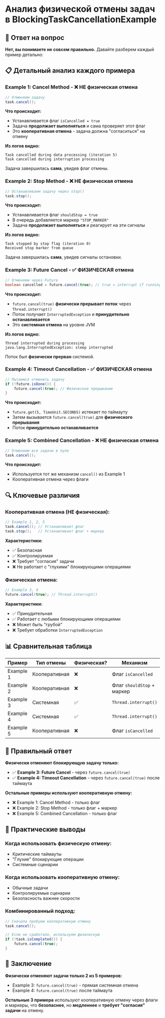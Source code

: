 # Анализ физической отмены задач в BlockingTaskCancellationExample

## 🎯 **Ответ на вопрос**

**Нет, вы понимаете не совсем правильно.** Давайте разберем каждый пример детально:

## 📋 **Детальный анализ каждого примера**

### **Example 1: Cancel Method - ❌ НЕ физическая отмена**
```java
// Отменяем задачу
task.cancel();
```

**Что происходит:**
- Устанавливается флаг `isCancelled = true`
- Задача **продолжает выполняться** и сама проверяет этот флаг
- Это **кооперативная отмена** - задача должна "согласиться" на отмену

**Из логов видно:**
```
Task cancelled during data processing (iteration 5)
Task cancelled during interruption processing
```
Задача завершилась **сама**, увидев флаг отмены.

### **Example 2: Stop Method - ❌ НЕ физическая отмена**
```java
// Останавливаем задачу через stop()
task.stop();
```

**Что происходит:**
- Устанавливается флаг `shouldStop = true`
- В очередь добавляется маркер `"STOP_MARKER"`
- Задача **продолжает выполняться** и реагирует на эти сигналы

**Из логов видно:**
```
Task stopped by stop flag (iteration 0)
Received stop marker from queue
```
Задача завершилась **сама**, увидев сигналы остановки.

### **Example 3: Future Cancel - ✅ ФИЗИЧЕСКАЯ отмена**
```java
// Отменяем через Future
boolean cancelled = future.cancel(true); // true = interrupt if running
```

**Что происходит:**
- `future.cancel(true)` **физически прерывает поток** через `Thread.interrupt()`
- Поток получает `InterruptedException` и **принудительно останавливается**
- Это **системная отмена** на уровне JVM

**Из логов видно:**
```
Thread interrupted during processing
java.lang.InterruptedException: sleep interrupted
```
Поток был **физически прерван** системой.

### **Example 4: Timeout Cancellation - ✅ ФИЗИЧЕСКАЯ отмена**
```java
// Пытаемся отменить задачу
if (!future.isDone()) {
    future.cancel(true); // Физическое прерывание
}
```

**Что происходит:**
- `future.get(5, TimeUnit.SECONDS)` истекает по таймауту
- Затем вызывается `future.cancel(true)` для **физического прерывания**
- Поток **принудительно останавливается**

### **Example 5: Combined Cancellation - ❌ НЕ физическая отмена**
```java
// Отменяем все задачи в пуле
task.cancel();
```

**Что происходит:**
- Используется тот же механизм `cancel()` из Example 1
- Кооперативная отмена через флаги

## 🔍 **Ключевые различия**

### **Кооперативная отмена (НЕ физическая):**
```java
// Example 1, 2, 5
task.cancel(); // Устанавливает флаг
task.stop();   // Устанавливает флаг + маркер
```

**Характеристики:**
- ✅ Безопасная
- ✅ Контролируемая
- ❌ Требует "согласия" задачи
- ❌ Не работает с "глухими" блокирующими операциями

### **Физическая отмена:**
```java
// Example 3, 4
future.cancel(true); // Thread.interrupt()
```

**Характеристики:**
- ✅ Принудительная
- ✅ Работает с любыми блокирующими операциями
- ❌ Может быть "грубой"
- ❌ Требует обработки `InterruptedException`

## 📊 **Сравнительная таблица**

| Пример | Тип отмены | Физическая? | Механизм | Безопасность |
|--------|------------|-------------|----------|--------------|
| Example 1 | Кооперативная | ❌ | Флаг `isCancelled` | ✅ Высокая |
| Example 2 | Кооперативная | ❌ | Флаг `shouldStop` + маркер | ✅ Высокая |
| Example 3 | Системная | ✅ | `Thread.interrupt()` | ⚠️ Средняя |
| Example 4 | Системная | ✅ | `Thread.interrupt()` | ⚠️ Средняя |
| Example 5 | Кооперативная | ❌ | Флаг `isCancelled` | ✅ Высокая |

## 🎯 **Правильный ответ**

**Физически отменяют блокирующую задачу только:**
- ✅ **Example 3: Future Cancel** - через `future.cancel(true)`
- ✅ **Example 4: Timeout Cancellation** - через `future.cancel(true)` после таймаута

**Остальные примеры используют кооперативную отмену:**
- ❌ Example 1: Cancel Method - только флаг
- ❌ Example 2: Stop Method - только флаг + маркер  
- ❌ Example 5: Combined Cancellation - только флаг

## 🔧 **Практические выводы**

### **Когда использовать физическую отмену:**
- Критические таймауты
- "Глухие" блокирующие операции
- Системные сценарии

### **Когда использовать кооперативную отмену:**
- Обычные задачи
- Контролируемые сценарии
- Безопасность важнее скорости

### **Комбинированный подход:**
```java
// Сначала пробуем кооперативную отмену
task.cancel();

// Если не сработало, используем физическую
if (!task.isCompleted()) {
    future.cancel(true);
}
```

## 🚀 **Заключение**

**Физически отменяют задачи только 2 из 5 примеров:**
- Example 3: `future.cancel(true)` - прямая системная отмена
- Example 4: `future.cancel(true)` после таймаута

**Остальные 3 примера** используют кооперативную отмену через флаги и маркеры, что **безопаснее**, но **медленнее** и **требует "согласия" задачи** на отмену. 